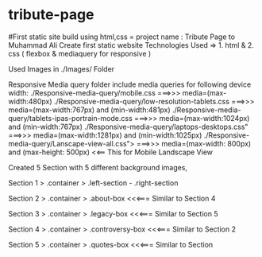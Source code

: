 # tribute-page
#First static site build using html,css = project name : Tribute Page to Muhammad Ali
 Create first static website Technologies Used => 1. html & 2. css ( flexbox & mediaquery for responsive )

Used Images in ./Images/ Folder

Responsive Media query folder include media queries for following device width: ./Responsive-media-query/mobile.css ===>>> media=(max-width:480px) ./Responsive-media-query/low-resolution-tablets.css ===>>> media=(max-width:767px) and (min-width:481px) ./Responsive-media-query/tablets-ipas-portrain-mode.css ===>>> media=(max-width:1024px) and (min-width:767px) ./Responsive-media-query/laptops-desktops.css" ===>>> media=(max-width:1281px) and (min-width:1025px) ./Responsive-media-query/Lanscape-view-all.css"> ===>>> media=(max-width: 800px) and (max-height: 500px) <<== This for Mobile Landscape View

Created 5 Section with 5 different background images,

Section 1 > .container > .left-section - .right-section

Section 2 > .container > .about-box <<<=== Similar to Section 4

Section 3 > .container > .legacy-box <<<=== Similar to Section 5

Section 4 > .container > .controversy-box <<<=== Similar to Section 2

Section 5 > .container > .quotes-box <<<=== Similar to Section
